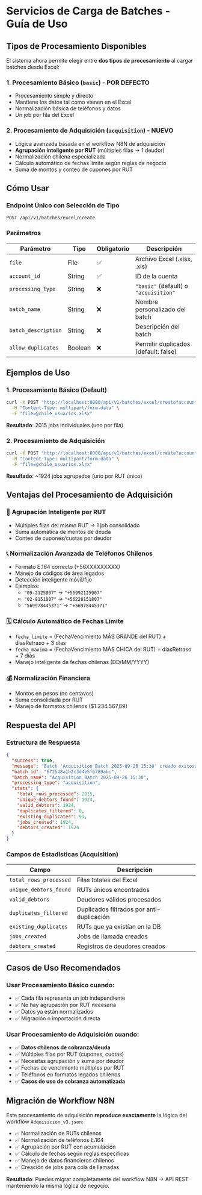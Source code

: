 # Servicios de Carga de Batches - Guía de Uso

## Tipos de Procesamiento Disponibles

El sistema ahora permite elegir entre **dos tipos de procesamiento** al cargar batches desde Excel:

### 1. Procesamiento Básico (`basic`) - **POR DEFECTO**
- Procesamiento simple y directo
- Mantiene los datos tal como vienen en el Excel
- Normalización básica de teléfonos y datos
- Un job por fila del Excel

### 2. Procesamiento de Adquisición (`acquisition`) - **NUEVO**
- Lógica avanzada basada en el workflow N8N de adquisición
- **Agrupación inteligente por RUT** (múltiples filas → 1 deudor)
- Normalización chilena especializada
- Cálculo automático de fechas límite según reglas de negocio
- Suma de montos y conteo de cupones por RUT

## Cómo Usar

### Endpoint Único con Selección de Tipo
```http
POST /api/v1/batches/excel/create
```

### Parámetros

| Parámetro | Tipo | Obligatorio | Descripción |
|-----------|------|-------------|-------------|
| `file` | File | ✅ | Archivo Excel (.xlsx, .xls) |
| `account_id` | String | ✅ | ID de la cuenta |
| `processing_type` | String | ❌ | `"basic"` (default) o `"acquisition"` |
| `batch_name` | String | ❌ | Nombre personalizado del batch |
| `batch_description` | String | ❌ | Descripción del batch |
| `allow_duplicates` | Boolean | ❌ | Permitir duplicados (default: false) |

## Ejemplos de Uso

### 1. Procesamiento Básico (Default)
```bash
curl -X POST "http://localhost:8000/api/v1/batches/excel/create?account_id=strasing&allow_duplicates=true" \
  -H "Content-Type: multipart/form-data" \
  -F "file=@chile_usuarios.xlsx"
```

**Resultado**: 2015 jobs individuales (uno por fila)

### 2. Procesamiento de Adquisición
```bash
curl -X POST "http://localhost:8000/api/v1/batches/excel/create?account_id=strasing&processing_type=acquisition&allow_duplicates=true" \
  -H "Content-Type: multipart/form-data" \
  -F "file=@chile_usuarios.xlsx"
```

**Resultado**: ~1924 jobs agrupados (uno por RUT único)

## Ventajas del Procesamiento de Adquisición

### 🎯 **Agrupación Inteligente por RUT**
- Múltiples filas del mismo RUT → 1 job consolidado
- Suma automática de montos de deuda
- Conteo de cupones/cuotas por deudor

### 📞 **Normalización Avanzada de Teléfonos Chilenos**
- Formato E.164 correcto (+56XXXXXXXXX)
- Manejo de códigos de área legados
- Detección inteligente móvil/fijo
- Ejemplos:
  - `"09-2125907"` → `"+56992125907"`
  - `"02-8151807"` → `"+56228151807"`
  - `"569978445371"` → `"+56978445371"`

### 🗓️ **Cálculo Automático de Fechas Límite**
- `fecha_limite` = (FechaVencimiento MÁS GRANDE del RUT) + diasRetraso + 3 días
- `fecha_maxima` = (FechaVencimiento MÁS CHICA del RUT) + diasRetraso + 7 días
- Manejo inteligente de fechas chilenas (DD/MM/YYYY)

### 💰 **Normalización Financiera**
- Montos en pesos (no centavos)
- Suma consolidada por RUT
- Manejo de formatos chilenos ($1.234.567,89)

## Respuesta del API

### Estructura de Respuesta
```json
{
  "success": true,
  "message": "Batch 'Acquisition Batch 2025-09-26 15:30' creado exitosamente con procesamiento acquisition",
  "batch_id": "672548a1b2c3d4e5f6789abc",
  "batch_name": "Acquisition Batch 2025-09-26 15:30",
  "processing_type": "acquisition",
  "stats": {
    "total_rows_processed": 2015,
    "unique_debtors_found": 1924,
    "valid_debtors": 1924,
    "duplicates_filtered": 0,
    "existing_duplicates": 91,
    "jobs_created": 1924,
    "debtors_created": 1924
  }
}
```

### Campos de Estadísticas (Acquisition)

| Campo | Descripción |
|-------|-------------|
| `total_rows_processed` | Filas totales del Excel |
| `unique_debtors_found` | RUTs únicos encontrados |
| `valid_debtors` | Deudores válidos procesados |
| `duplicates_filtered` | Duplicados filtrados por anti-duplicación |
| `existing_duplicates` | RUTs que ya existían en la DB |
| `jobs_created` | Jobs de llamada creados |
| `debtors_created` | Registros de deudores creados |

## Casos de Uso Recomendados

### Usar Procesamiento Básico cuando:
- ✅ Cada fila representa un job independiente
- ✅ No hay agrupación por RUT necesaria  
- ✅ Datos ya están normalizados
- ✅ Migración o importación directa

### Usar Procesamiento de Adquisición cuando:
- ✅ **Datos chilenos de cobranza/deuda** 
- ✅ Múltiples filas por RUT (cupones, cuotas)
- ✅ Necesitas agrupación y suma por deudor
- ✅ Fechas de vencimiento múltiples por RUT
- ✅ Teléfonos en formatos legados chilenos
- ✅ **Casos de uso de cobranza automatizada**

## Migración de Workflow N8N

Este procesamiento de adquisición **reproduce exactamente** la lógica del workflow `Adquisicion_v3.json`:

- ✅ Normalización de RUTs chilenos
- ✅ Normalización de teléfonos E.164
- ✅ Agrupación por RUT con acumulación
- ✅ Cálculo de fechas según reglas específicas
- ✅ Manejo de datos financieros chilenos
- ✅ Creación de jobs para cola de llamadas

**Resultado**: Puedes migrar completamente del workflow N8N → API REST manteniendo la misma lógica de negocio.